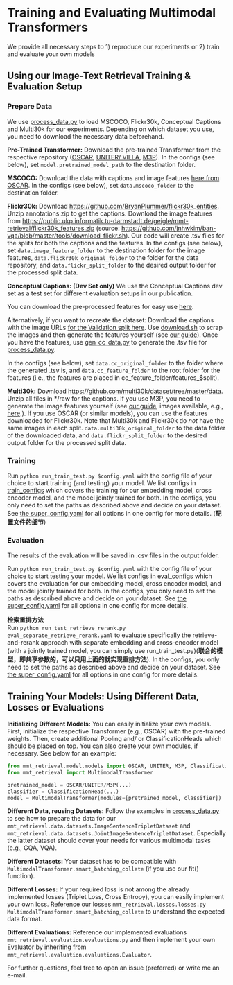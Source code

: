 # Training and Evaluating Multimodal Transformers 

We provide all necessary steps to 1) reproduce our experiments or 2) train and evaluate your own models

## Using our Image-Text Retrieval Training & Evaluation Setup


### Prepare Data
We use [process_data.py](process_data.py) to load MSCOCO, Flickr30k, Conceptual Captions and Multi30k for our experiments.
Depending on which dataset you use, you need to download the necessary data beforehand.

**Pre-Trained Transformer:** Download the pre-trained Transformer from the respective repository 
([OSCAR](https://github.com/microsoft/Oscar), [UNITER/ VILLA](https://github.com/zhegan27/VILLA), [M3P](https://github.com/microsoft/M3P)).
In the configs (see below), set `model.pretrained_model_path` to the destination folder.


**MSCOCO:** Download the data with captions and image features [here from OSCAR](https://github.com/microsoft/Oscar/blob/master/DOWNLOAD.md).
In the configs (see below), set `data.mscoco_folder` to the destination folder.

**Flickr30k:** Download https://github.com/BryanPlummer/flickr30k_entities. Unzip annotations.zip to get the captions. 
Download the image features from https://public.ukp.informatik.tu-darmstadt.de/geigle/mmt-retrieval/flickr30k_features.zip (source: https://github.com/jnhwkim/ban-vqa/blob/master/tools/download_flickr.sh).
Our code will create .tsv files for the splits for both the captions and the features.
In the configs (see below), 
set `data.image_feature_folder` to the destination folder for the image features, 
`data.flickr30k_original_folder` to the folder for the data repository, and
`data.flickr_split_folder` to the desired output folder for the processed split data.


**Conceptual Captions: (Dev Set only)** 
We use the Conceptual Captions dev set as a test set for different evaluation setups in our publication.

You can download the pre-processed features for easy use [here](https://public.ukp.informatik.tu-darmstadt.de/reimers/mmt-retrieval/datasets/cc_devtest.zip).

Alternatively, if you want to recreate the dataset:
Download the captions with the image URLs [for the Validation split here](https://ai.google.com/research/ConceptualCaptions/download).
Use [download.sh](scripts/cc_scripts/download.sh) to scrap the images and then generate the features yourself
(see [our guide](../../documentation/image_features.md)).
Once you have the features, use [gen_cc_data.py](scripts/cc_scripts/gen_cc_data.py) to generate the .tsv file for [process_data.py](process_data.py).

In the configs (see below), 
set `data.cc_original_folder` to the folder where the generated .tsv is, and
`data.cc_feature_folder` to the root folder for the features (i.e., the features are placed in cc_feature_folder/features_$split).


**Multi30k:** Download https://github.com/multi30k/dataset/tree/master/data. Unzip all files in */raw for the captions.
If you use M3P, you need to generate the image features yourself (see [our guide](../../documentation/image_features.md), 
images available, e.g., [here](https://www.kaggle.com/hsankesara/flickr-image-dataset).).
If you use OSCAR (or similar models), you can use the features downloaded for Flickr30k.
Note that Multi30k and Flickr30k do *not* have the same images in each split.
`data.multi30k_original_folder` to the data folder of the downloaded data,
and `data.flickr_split_folder` to the desired output folder for the processed split data.

### Training

Run `python run_train_test.py $config.yaml` with the config file of your choice to start training (and testing) your model.
We list configs in [train_configs](train_configs) which covers the training for our
embedding model, cross encoder model, and the model jointly trained for both.
In the configs, you only need to set the paths as described above and decide on your dataset.
See [the super_config.yaml](super_config.yaml) for all options in one config for more details. (**配置文件的细节**)

### Evaluation
The results of the evaluation will be saved in .csv files in the output folder.

Run `python run_train_test.py $config.yaml` with the config file of your choice to start testing your model.
We list configs in [eval_configs](eval_configs) which covers the evaluation for our
embedding model, cross encoder model, and the model jointly trained for both.
In the configs, you only need to set the paths as described above and decide on your dataset.
See [the super_config.yaml](super_config.yaml) for all options in one config for more details.

**检索重排方法**  
Run `python run_test_retrieve_rerank.py eval_separate_retrieve_rerank.yaml` to evaluate specifically the retrieve-and-rerank approach with separate 
embedding and cross-encoder model (with a jointly trained model, you can simply use run_train_test.py)(**联合的模型，即共享参数的，可以只用上面的就实现重排方法**).
In the configs, you only need to set the paths as described above and decide on your dataset.
See [the super_config.yaml](super_config.yaml) for all options in one config for more details.

## Training Your Models: Using Different Data, Losses or Evaluations

**Initializing Different Models:**
You can easily initialize your own models.
First, initialize the respective Transformer (e.g., OSCAR) with the pre-trained weights.
Then, create additional Pooling and/ or ClassificationHeads which should be placed on top.
You can also create your own modules, if necessary.
See below for an example:
```python
from mmt_retrieval.model.models import OSCAR, UNITER, M3P, ClassificationHead, Pooling
from mmt_retrieval import MultimodalTransformer

pretrained_model = OSCAR/UNITER/M3P(...)
classifier = ClassificationHead(...)
model = MultimodalTransformer(modules=[pretrained_model, classifier])
```

**Different Data, reusing Datasets:** Follow the examples in [process_data.py](process_data.py) to see how to prepare the data
for our `mmt_retrieval.data.datasets.ImageSentenceTripletDataset` and `mmt_retrieval.data.datasets.JointImageSentenceTripletDataset`.
Especially the latter dataset should cover your needs for various multimodal tasks (e.g., GQA, VQA).

**Different Datasets:**
Your dataset has to be compatible with `MultimodalTransformer.smart_batching_collate` (if you use our fit() function).

**Different Losses:** If your required loss is not among the already implemented losses (Triplet Loss, Cross Entropy), you can
easily implement your own loss.
Reference our losses `mmt_retrieval.losses.losses.py` `MultimodalTransformer.smart_batching_collate` to understand the expected data format.

**Different Evaluations:**
Reference our implemented evaluations `mmt_retrieval.evaluation.evaluations.py` and then implement your
own Evaluator by inheriting from `mmt_retrieval.evaluation.evaluations.Evaluator`.

For further questions, feel free to open an issue (preferred) or write me an e-mail.
